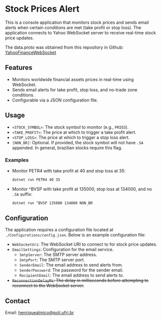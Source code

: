 # Stock Prices Alert

This is a console application that monitors stock prices and sends email alerts when certain conditions are met (take profit or stop loss). The application connects to Yahoo WebSocket server to receive real-time stock price updates.

The data.proto was obtained from this repository in Github: [YahooFinanceWebSocket](https://github.com/izzeww/YahooFinanceWebSocket)

## Features

- Monitors worldwide financial assets prices in real-time using WebSocket.
- Sends email alerts for take profit, stop loss, and no-trade zone conditions.
- Configurable via a JSON configuration file.

## Usage

- `<STOCK_SYMBOL>`: The stock symbol to monitor (e.g., `PRIO3`).
- `<TAKE_PROFIT>`: The price at which to trigger a take profit alert.
- `<STOP_LOSS>`: The price at which to trigger a stop loss alert.
- `[NON_BR]`: Optional. If provided, the stock symbol will not have `.SA` appended. In general, brazilian stocks require this flag.

### Examples

- Monitor PETR4 with take profit at 40 and stop loss at 35:

    ```bash
    dotnet run PETR4 40 35
    ```

- Monitor ^BVSP with take profit at 135000, stop loss at 134000, and no `.SA` suffix:

    ```bash
    dotnet run ^BVSP 135000 134000 NON_BR
    ```
  
## Configuration

The application requires a configuration file located at `./Configurations/config.json`. Below is an example configuration file:

- `WebSocketUri`: The WebSocket URI to connect to for stock price updates.
- `EmailSettings`: Configuration for the email service.
  - `SmtpServer`: The SMTP server address.
  - `SmtpPort`: The SMTP server port.
  - `SenderEmail`: The email address to send alerts from.
  - `SenderPassword`: The password for the sender email.
  - `RecipientEmail`: The email address to send alerts to.
- ~~`ReconnectionDelayMs`: The delay in milliseconds before attempting to reconnect to the WebSocket server.~~

## Contact

Email: <henriquealmico@poli.ufrj.br>

